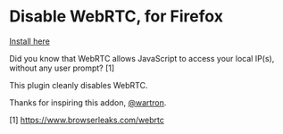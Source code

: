 Disable WebRTC, for Firefox
========================

[Install here](https://addons.mozilla.org/en-US/firefox/addon/happy-bonobo-disable-webrtc/)

Did you know that WebRTC allows JavaScript to access your local IP(s), without any user prompt? [1]

This plugin cleanly disables WebRTC.

Thanks for inspiring this addon, [@wartron](https://github.com/wartron).

[1] https://www.browserleaks.com/webrtc
